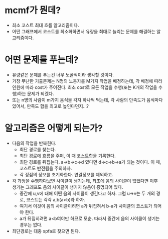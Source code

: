# mcmf가 뭔데?
  - 최소 코스트 최대 흐름 알고리즘이다.
  - 어떤 그래프에서 코스트를 최소화하면서 유량을 최대로 늘리는 문제를 해결하는 알고리즘이다.

# 어떤 문제를 푸는데?
  - 유량같은 문제를 푸는건 너무 노골적이라 생각할 것이다.
  - 가장 무난한 기출문제는 N명의 노동자를 M가지 작업을 배정하는데, 각 배정에 따라 인원에 따라 cost가 주어진다. 최소 cost로 모든 작업을 수행(또는 K개의 작업을 수행)하는 문제가 되겠다.
  - 또는 n명의 사람이 m가지 음식을 각자 하나씩 먹는데, 각 사람의 만족도가 음식마다 있어서, 만족도 합을 최고로 높인다던지...?

# 알고리즘은 어떻게 되는가?
  - 다음의 작업을 반복힌다.
    - 최단 경로를 찾는다.
    - 최단 경로에 흐름을 주며, 이 때 코스트합을 기록한다.
    - 최단 경로를 뒤집는다. a->b->c->d 였다면 d->c->b->a가 되는 것이다. 이 때, 코스트도 반전됨을 주의하자.
    - 각 정점의 정보를 초기화한다. 연결정보를 제외하고.
  - 각 과정을 수행하다보면 사이클이 생기는데, 최초에 음의 사이클이 없었다면 이후 생기는 그래프도 음의 사이클이 생기지 않음이 증명되어 있다.
    - 중간에 u,v에 대해 어떤 음의 사이클이 생긴다고 하자. 그럼 u->v는 두 개의 경로, 코스트는 각각 a,b(a>b)라 하자.
    - 여기서 이것이 음의 사이클이려면 a가 뒤집혀서 b-a가 사이클의 코스트가 되어야 한다.
    - a가 뒤집히려면 a<b여야만 하므로 모순. 따라서 중간에 음의 사이클이 생기는 경우는 없다.
  - 최단경로는 대충 spfa로 찾으면 된다.    
